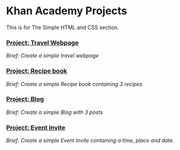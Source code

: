 # Khan Academy Projects 

This is for The Simple HTML and CSS section.



### [Project: Travel Webpage](https://github.com/malevolentninja/khanAcademy/tree/master/HTML-CSS/Projects/Travel_Webpage)
*Brief: Create a simple travel webpage*

### [Project: Recipe book](https://github.com/malevolentninja/khanAcademy/tree/master/HTML-CSS/Projects/Recipe_Book)
*Brief: Create a simple Recipe book containing 3 recipes*


### [Project: Blog](https://github.com/malevolentninja/khanAcademy/tree/master/HTML-CSS/Projects/Blog)
*Brief: Create a simple Blog with 3 posts*

### [Project: Event Invite](https://github.com/malevolentninja/khanAcademy/tree/master/HTML-CSS/Projects/Event_Invite)
*Brief: Create a simple Event Invite containing a time, place and date.*
